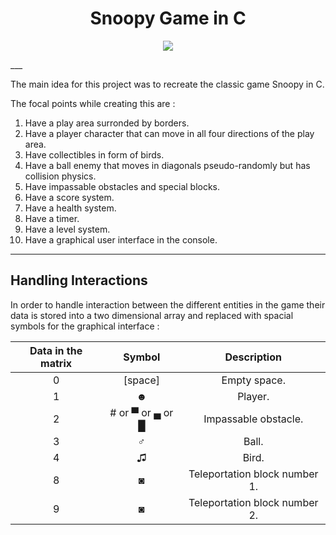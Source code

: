 <h1 align="center">Snoopy Game in C</h1>

<p align="center">
  <img src="https://github.com/ysfelhamri/Snoopy/assets/103438312/9eb63188-710f-4ccf-8392-d65a40a0c1e0">
</p>
___

The main idea for this project was to recreate the classic game Snoopy in C.


The focal points while creating this are :

1. Have a play area surronded by borders.
2. Have a player character that can move in all four directions of the play area.
3. Have collectibles in form of birds.
4. Have a ball enemy that moves in diagonals pseudo-randomly but has collision physics.
5. Have impassable obstacles and special blocks.
6. Have a score system.
7. Have a health system.
8. Have a timer.
9. Have a level system.
10. Have a graphical user interface in the console.

___

## Handling Interactions

In order to handle interaction between the different entities in the game their data is stored into a two dimensional array and replaced with spacial symbols for the graphical interface :

| Data in the matrix | Symbol | Description |
| :---: | :---: | :---: |
| 0 | \[space\] | Empty space. |
| 1 | ☻  | Player. |
| 2 | # or ▀ or ▄ or █ | Impassable obstacle. |
| 3 | ♂  | Ball. |
| 4 | ♫  | Bird. |
| 8 | ◙ | Teleportation block number 1. |
| 9 | ◙ | Teleportation block number 2. |
